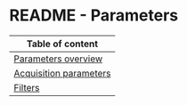 # README - Parameters

| Table of content|
|-|
| [Parameters overview](http://github.com/Costellos/Ifm-documentation-test/blob/master/documentation/Parameters/parameters.md)|
| [Acquisition parameters](http://github.com/Costellos/Ifm-documentation-test/blob/master/documentation/Parameters/AcquisitionSettings/README.md)|
| [Filters](http://github.com/Costellos/Ifm-documentation-test/blob/master/documentation/Parameters/Filters/README.md)|
